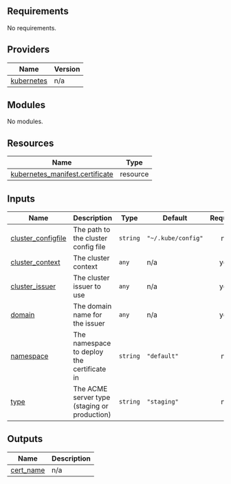 <!-- BEGIN_TF_DOCS -->
## Requirements

No requirements.

## Providers

| Name | Version |
|------|---------|
| <a name="provider_kubernetes"></a> [kubernetes](#provider\_kubernetes) | n/a |

## Modules

No modules.

## Resources

| Name | Type |
|------|------|
| [kubernetes_manifest.certificate](https://registry.terraform.io/providers/hashicorp/kubernetes/latest/docs/resources/manifest) | resource |

## Inputs

| Name | Description | Type | Default | Required |
|------|-------------|------|---------|:--------:|
| <a name="input_cluster_configfile"></a> [cluster\_configfile](#input\_cluster\_configfile) | The path to the cluster config file | `string` | `"~/.kube/config"` | no |
| <a name="input_cluster_context"></a> [cluster\_context](#input\_cluster\_context) | The cluster context | `any` | n/a | yes |
| <a name="input_cluster_issuer"></a> [cluster\_issuer](#input\_cluster\_issuer) | The cluster issuer to use | `any` | n/a | yes |
| <a name="input_domain"></a> [domain](#input\_domain) | The domain name for the issuer | `any` | n/a | yes |
| <a name="input_namespace"></a> [namespace](#input\_namespace) | The namespace to deploy the certificate in | `string` | `"default"` | no |
| <a name="input_type"></a> [type](#input\_type) | The ACME server type (staging or production) | `string` | `"staging"` | no |

## Outputs

| Name | Description |
|------|-------------|
| <a name="output_cert_name"></a> [cert\_name](#output\_cert\_name) | n/a |
<!-- END_TF_DOCS -->